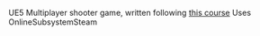 UE5 Multiplayer shooter game, written following [this course][course_link]
Uses OnlineSubsystemSteam

[course_link]: https://www.udemy.com/course/unreal-engine-5-cpp-multiplayer-shooter/
